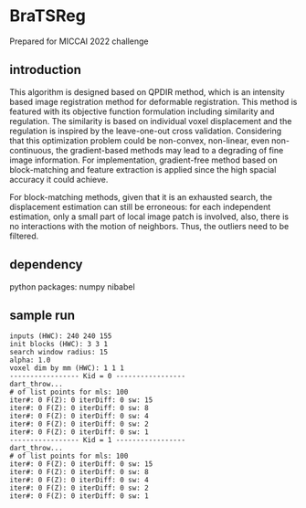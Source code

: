 # BraTSReg
Prepared for MICCAI 2022 challenge

## introduction
This algorithm is designed based on QPDIR method, which is an intensity based image registration method for deformable registration.
This method is featured with its objective function formulation including similarity and regulation.
The similarity is based on individual voxel displacement and the regulation is inspired by the leave-one-out cross validation.
Considering that this optimization problem could be non-convex, non-linear, even non-continuous, the gradient-based methods may lead to a degrading of fine image information.
For implementation, gradient-free method based on block-matching and feature extraction is applied since the high spacial accuracy it could achieve.

For block-matching methods, given that it is an exhausted search, the displacement estimation can still be erroneous: for each independent estimation, only a small part of local image patch is involved, also, there is no interactions with the motion of neighbors. Thus, the outliers need to be filtered. 

## dependency
python packages:
numpy
nibabel

## sample run
```
inputs (HWC): 240 240 155
init blocks (HWC): 3 3 1
search window radius: 15 
alpha: 1.0
voxel dim by mm (HWC): 1 1 1
----------------- Kid = 0 -----------------
dart_throw...
# of list points for mls: 100
iter#: 0 F(Z): 0 iterDiff: 0 sw: 15
iter#: 0 F(Z): 0 iterDiff: 0 sw: 8
iter#: 0 F(Z): 0 iterDiff: 0 sw: 4
iter#: 0 F(Z): 0 iterDiff: 0 sw: 2
iter#: 0 F(Z): 0 iterDiff: 0 sw: 1
----------------- Kid = 1 -----------------
dart_throw...
# of list points for mls: 100
iter#: 0 F(Z): 0 iterDiff: 0 sw: 15
iter#: 0 F(Z): 0 iterDiff: 0 sw: 8
iter#: 0 F(Z): 0 iterDiff: 0 sw: 4
iter#: 0 F(Z): 0 iterDiff: 0 sw: 2
iter#: 0 F(Z): 0 iterDiff: 0 sw: 1
```
